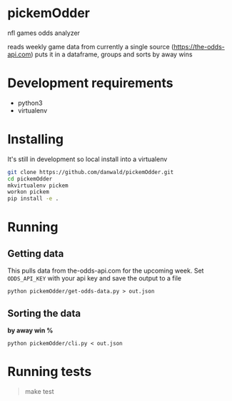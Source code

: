 # pickemOdder
nfl games odds analyzer 

reads weekly game data from currently a single source (https://the-odds-api.com) puts it in a dataframe, groups and sorts by away wins 

# Development requirements
- python3
- virtualenv

# Installing

It's still in development so local install into a virtualenv

```bash
git clone https://github.com/danwald/pickemOdder.git
cd pickemOdder
mkvirtualenv pickem
workon pickem
pip install -e .
```

# Running
## Getting data

This pulls data from the-odds-api.com for the upcoming week. Set `ODDS_API_KEY` with your api key and save the output to a file

`python pickemOdder/get-odds-data.py > out.json`

## Sorting the data

__by away win %__

`python pickemOdder/cli.py < out.json`


# Running tests

> make test
